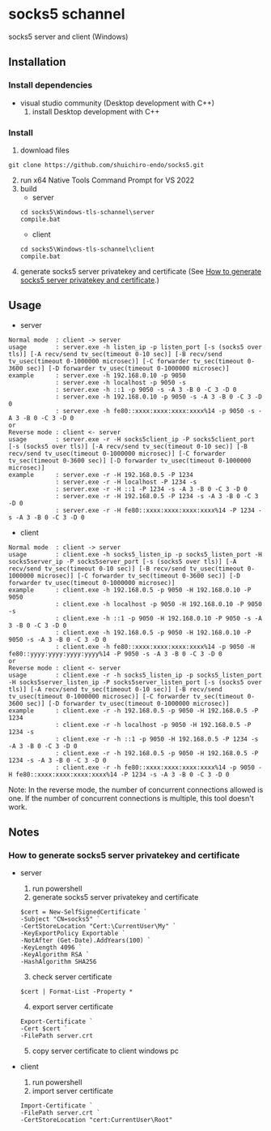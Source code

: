 # socks5 schannel

socks5 server and client (Windows)

## Installation
### Install dependencies
- visual studio community (Desktop development with C++)
    1. install Desktop development with C++

### Install
1. download files
```
git clone https://github.com/shuichiro-endo/socks5.git
```
2. run x64 Native Tools Command Prompt for VS 2022
3. build
    - server
    ```
    cd socks5\Windows-tls-schannel\server
    compile.bat
    ```
    - client
    ```
    cd socks5\Windows-tls-schannel\client
    compile.bat
    ```
4. generate socks5 server privatekey and certificate (See [How to generate socks5 server privatekey and certificate](https://github.com/shuichiro-endo/socks5/tree/main/Windows-tls-schannel#how-to-generate-socks5-server-privatekey-and-certificate).)

## Usage
- server
```
Normal mode  : client -> server
usage        : server.exe -h listen_ip -p listen_port [-s (socks5 over tls)] [-A recv/send tv_sec(timeout 0-10 sec)] [-B recv/send tv_usec(timeout 0-1000000 microsec)] [-C forwarder tv_sec(timeout 0-3600 sec)] [-D forwarder tv_usec(timeout 0-1000000 microsec)]
example      : server.exe -h 192.168.0.10 -p 9050
             : server.exe -h localhost -p 9050 -s
             : server.exe -h ::1 -p 9050 -s -A 3 -B 0 -C 3 -D 0
             : server.exe -h 192.168.0.10 -p 9050 -s -A 3 -B 0 -C 3 -D 0
             : server.exe -h fe80::xxxx:xxxx:xxxx:xxxx%14 -p 9050 -s -A 3 -B 0 -C 3 -D 0
or
Reverse mode : client <- server
usage        : server.exe -r -H socks5client_ip -P socks5client_port [-s (socks5 over tls)] [-A recv/send tv_sec(timeout 0-10 sec)] [-B recv/send tv_usec(timeout 0-1000000 microsec)] [-C forwarder tv_sec(timeout 0-3600 sec)] [-D forwarder tv_usec(timeout 0-1000000 microsec)]
example      : server.exe -r -H 192.168.0.5 -P 1234
             : server.exe -r -H localhost -P 1234 -s
             : server.exe -r -H ::1 -P 1234 -s -A 3 -B 0 -C 3 -D 0
             : server.exe -r -H 192.168.0.5 -P 1234 -s -A 3 -B 0 -C 3 -D 0
             : server.exe -r -H fe80::xxxx:xxxx:xxxx:xxxx%14 -P 1234 -s -A 3 -B 0 -C 3 -D 0
```
- client
```
Normal mode  : client -> server
usage        : client.exe -h socks5_listen_ip -p socks5_listen_port -H socks5server_ip -P socks5server_port [-s (socks5 over tls)] [-A recv/send tv_sec(timeout 0-10 sec)] [-B recv/send tv_usec(timeout 0-1000000 microsec)] [-C forwarder tv_sec(timeout 0-3600 sec)] [-D forwarder tv_usec(timeout 0-1000000 microsec)]
example      : client.exe -h 192.168.0.5 -p 9050 -H 192.168.0.10 -P 9050
             : client.exe -h localhost -p 9050 -H 192.168.0.10 -P 9050 -s
             : client.exe -h ::1 -p 9050 -H 192.168.0.10 -P 9050 -s -A 3 -B 0 -C 3 -D 0
             : client.exe -h 192.168.0.5 -p 9050 -H 192.168.0.10 -P 9050 -s -A 3 -B 0 -C 3 -D 0
             : client.exe -h fe80::xxxx:xxxx:xxxx:xxxx%14 -p 9050 -H fe80::yyyy:yyyy:yyyy:yyyy%14 -P 9050 -s -A 3 -B 0 -C 3 -D 0
or
Reverse mode : client <- server
usage        : client.exe -r -h socks5_listen_ip -p socks5_listen_port -H socks5server_listen_ip -P socks5server_listen_port [-s (socks5 over tls)] [-A recv/send tv_sec(timeout 0-10 sec)] [-B recv/send tv_usec(timeout 0-1000000 microsec)] [-C forwarder tv_sec(timeout 0-3600 sec)] [-D forwarder tv_usec(timeout 0-1000000 microsec)]
example      : client.exe -r -h 192.168.0.5 -p 9050 -H 192.168.0.5 -P 1234
             : client.exe -r -h localhost -p 9050 -H 192.168.0.5 -P 1234 -s
             : client.exe -r -h ::1 -p 9050 -H 192.168.0.5 -P 1234 -s -A 3 -B 0 -C 3 -D 0
             : client.exe -r -h 192.168.0.5 -p 9050 -H 192.168.0.5 -P 1234 -s -A 3 -B 0 -C 3 -D 0
             : client.exe -r -h fe80::xxxx:xxxx:xxxx:xxxx%14 -p 9050 -H fe80::xxxx:xxxx:xxxx:xxxx%14 -P 1234 -s -A 3 -B 0 -C 3 -D 0
```
Note: In the reverse mode, the number of concurrent connections allowed is one. If the number of concurrent connections is multiple, this tool doesn't work.

## Notes
### How to generate socks5 server privatekey and certificate
- server
    1. run powershell
    2. generate socks5 server privatekey and certificate
    ```
    $cert = New-SelfSignedCertificate `
    -Subject "CN=socks5" `
    -CertStoreLocation "Cert:\CurrentUser\My" `
    -KeyExportPolicy Exportable `
    -NotAfter (Get-Date).AddYears(100) `
    -KeyLength 4096 `
    -KeyAlgorithm RSA `
    -HashAlgorithm SHA256
    ```
    3. check server certificate
    ```
    $cert | Format-List -Property *
    ```
    4. export server certificate
    ```
    Export-Certificate `
    -Cert $cert `
    -FilePath server.crt
    ```
    5. copy server certificate to client windows pc

- client
    1. run powershell
    2. import server certificate
    ```
    Import-Certificate `
    -FilePath server.crt `
    -CertStoreLocation "cert:CurrentUser\Root"
    ```
